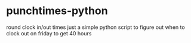 # punchtimes-python
round clock in/out times
just a simple python script to figure out when to clock out on friday to get 40 hours
